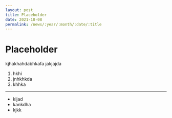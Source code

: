 ```yaml
---
layout: post
title: Placeholder
date: 2021-10-08
permalink: /news/:year/:month/:date/:title
---
```


# Placeholder
kjhakhahdabhkafa
jakjajda

1. hkhi
2. jnhkhkda
3. khhka

---

- kljad
- kankdha
- kjkk

